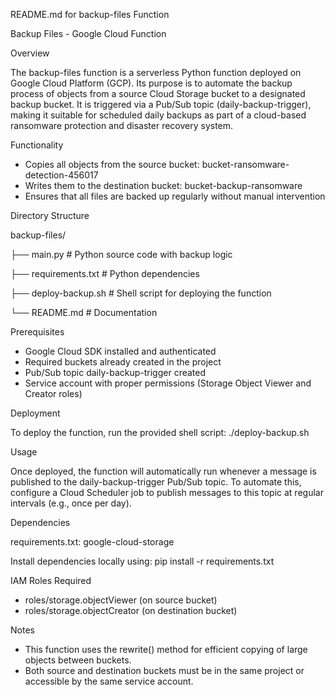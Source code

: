 README.md for backup-files Function



Backup Files - Google Cloud Function



Overview



The backup-files function is a serverless Python function deployed on Google Cloud Platform (GCP). Its purpose is to automate the backup process of objects from a source Cloud Storage bucket to a designated backup bucket. It is triggered via a Pub/Sub topic (daily-backup-trigger), making it suitable for scheduled daily backups as part of a cloud-based ransomware protection and disaster recovery system.



Functionality



* Copies all objects from the source bucket: bucket-ransomware-detection-456017
* Writes them to the destination bucket: bucket-backup-ransomware
* Ensures that all files are backed up regularly without manual intervention



Directory Structure



backup-files/

├── main.py              # Python source code with backup logic

├── requirements.txt     # Python dependencies

├── deploy-backup.sh     # Shell script for deploying the function

└── README.md            # Documentation



Prerequisites



* Google Cloud SDK installed and authenticated
* Required buckets already created in the project
* Pub/Sub topic daily-backup-trigger created
* Service account with proper permissions (Storage Object Viewer and Creator roles)



Deployment



To deploy the function, run the provided shell script: ./deploy-backup.sh



Usage



Once deployed, the function will automatically run whenever a message is published to the daily-backup-trigger Pub/Sub topic. To automate this, configure a Cloud Scheduler job to publish messages to this topic at regular intervals (e.g., once per day).



Dependencies



requirements.txt: google-cloud-storage

Install dependencies locally using: pip install -r requirements.txt



IAM Roles Required



* roles/storage.objectViewer (on source bucket)
* roles/storage.objectCreator (on destination bucket)



Notes



* This function uses the rewrite() method for efficient copying of large objects between buckets.
* Both source and destination buckets must be in the same project or accessible by the same service account.
